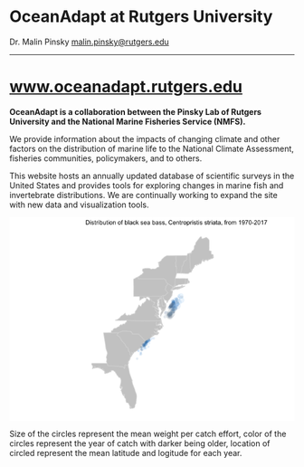 OceanAdapt at Rutgers University
================
Dr. Malin Pinsky <malin.pinsky@rutgers.edu>

------------------------------------------------------------------------

www.oceanadapt.rutgers.edu
==========================

**OceanAdapt is a collaboration between the Pinsky Lab of Rutgers University and the National Marine Fisheries Service (NMFS).**

We provide information about the impacts of changing climate and other factors on the distribution of marine life to the National Climate Assessment, fisheries communities, policymakers, and to others.

This website hosts an annually updated database of scientific surveys in the United States and provides tools for exploring changes in marine fish and invertebrate distributions. We are continually working to expand the site with new data and visualization tools.

<img src="test-handout_files/figure-markdown_github/unnamed-chunk-1-1.png" style="display: block; margin: auto auto auto 0;" />

Size of the circles represent the mean weight per catch effort, color of the circles represent the year of catch with darker being older, location of circled represent the mean latitude and logitude for each year.
